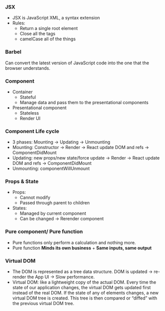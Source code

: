 ### JSX

- JSX is JavaScript XML, a syntax extension
- Rules:
  - Return a single root element
  - Close all the tags
  - camelCase all of the things
  
### Barbel
Can convert the latest version of JavaScript code into the one that the browser understands. 

### Component

- Container
  - Stateful
  - Manage data and pass them to the presentational components
- Presentational component
  - Stateless
  - Render UI

### Component Life cycle

- 3 phases: Mounting -> Updating -> Unmounting
- Mounting: Constructor -> Render -> React update DOM and refs -> ComponentDidMount
- Updating: new props/new state/force update -> Render -> React update DOM and refs -> ComponentDidMount
- Unmounting: componentWillUnmount

### Props & State
- Props:
  - Cannot modify
  - Passed through parent to children
- States:
  - Managed by current component
  - Can be changed -> Rerender component

### Pure component/ Pure function
- Pure functions only perform a calculation and nothing more.
- Pure function **Minds its own business** + **Same inputs, same output**

### Virtual DOM
- The DOM is represented as a tree data structure. DOM is updated -> re-render the App UI -> Slow performance.
- Virtual DOM: like a lightweight copy of the actual DOM. Every time the state of our application changes, the virtual DOM gets updated first instead of the real DOM. If the state of any of elements changes, a new virtual DOM tree is created. This tree is then compared or “diffed” with the previous virtual DOM tree.